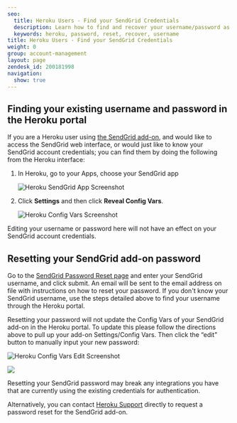 ```yaml
---
seo:
  title: Heroku Users - Find your SendGrid Credentials
  description: Learn how to find and recover your username/password as a SendGrid add-on user...
  keywords: heroku, password, reset, recover, username
title: Heroku Users - Find your SendGrid Credentials
weight: 0
group: account-management
layout: page
zendesk_id: 200181998
navigation:
  show: true
---
```


## 	Finding your existing username and password in the Heroku portal
 	
If you are a Heroku user using [the SendGrid add-on](https://addons.heroku.com/sendgrid), and would like to access the SendGrid web interface, or would just like to know your SendGrid account credentials; you can find them by doing the following from the Heroku interface:

1. In Heroku, go to your Apps, choose your SendGrid app

    ![]({{root_url}}/images/HerokuPW1.png "Heroku SendGrid App Screenshot")

1. Click **Settings** and then click **Reveal Config Vars**.

    ![]({{root_url}}/images/HerokuPW2.png "Heroku Config Vars Screenshot")

<call-out>

Editing your username or password here will not have an effect on your SendGrid account credentials.

</call-out>

## 	Resetting your SendGrid add-on password
 	
Go to the [SendGrid Password Reset page](https://sendgrid.com/user/forgotPassword) and enter your SendGrid username, and click submit. An email will be sent to the email address on file with instructions on how to reset your password. If you don't know your SendGrid username, use the steps detailed above to find your username through the Heroku portal.

<call-out>

Resetting your password will not update the Config Vars of your SendGrid add-on in the Heroku portal. To update this please follow the directions above to pull up your add-on Settings/Config Vars. Then click the “edit” button to manually input your new password:

</call-out>

![]({{root_url}}/images/HerokuPW3.png "Heroku Config Vars Edit Screenshot")

![]({{root_url}}/images/HerokuPW4.png)

<call-out type="warning">

Resetting your SendGrid password may break any integrations you have that are currently using the existing credentials for authentication.

</call-out>

Alternatively, you can contact [Heroku Support](https://www.heroku.com/support) directly to request a password reset for the SendGrid add-on.
